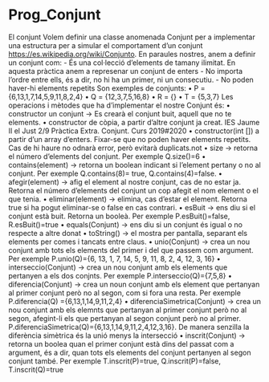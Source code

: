 # Prog_Conjunt
El conjunt
Volem definir una classe anomenada Conjunt per a implementar una estructura per a simular el
comportament d’un conjunt https://es.wikipedia.org/wiki/Conjunto.
En paraules nostres, anem a definir un conjunt com: - És una col·lecció d’elements de tamany ilimitat.
En aquesta pràctica anem a represenar un conjunt de enters - No importa l’ordre entre ells, és a dir, no
hi ha un primer, ni un consecutiu. - No poden haver-hi elements repetits
Son exemples de conjunts:
• P = {6,13,1,7,14,5,9,11,8,2,4}
• Q = {12,3,7,5,16,8}
• R = {}
• T = {5,3,7}
Les operacions i mètodes que ha d’implementar el nostre Conjunt és:
• constructor un conjunt → Es crearà el conjunt buit, aquell que no te elements.
• constructor de còpia, a partir d’altre conjunt ja creat.
IES Jaume II el Just 2/9
Pràctica Extra. Conjunt. Curs 2019#2020
• constructor(int []) a partir d’un array d’enters. Fixar-se que no poden haver elements
repetits. Cas de hi haure no odnarà error, però evitarà duplicats.not
• size → retorna el número d’elements del conjunt. Per exemple Q.size()=6
• contains(element) → retorna un boolean indicant si l’element pertany o no al conjunt. Per
exemple Q.contains(8)= true, Q.contains(4)=false.
• afegir(element) → afig el element al nostre conjunt, cas de no estar ja. Retorna el número
d’elements del conjunt un cop afegit el nom element o el que tenia.
• eliminar(element) → elimina, cas d’estar el element. Retorna true si ha pogut eliminar-se o
false en cas contrari.
• esBuit → ens diu si el conjunt està buit. Retorna un booleà. Per exemple P.esBuit()=false,
R.esBuit()=true
• equals(Conjunt) → ens diu si un conjunt és igual o no respecte a altre donat
• toString() → el mostra per pantalla, separant els elements per comes i tancats entre claus.
• unio(Conjunt) → crea un nou conjunt amb tots els elements del primer i del que passem com
argument. Per exemple P.unio(Q)={6, 13, 1, 7, 14, 5, 9, 11, 8, 2, 4, 12, 3,
16}
• interseccio(Conjunt) → crea un nou conjunt amb els elements que pertanyen a els dos
conjnts. Per exemple P.interseccio(Q)={7,5,8}
• diferencia(Conjunt) → crea un noun conjunt amb els element que pertanyan al primer conjunt però no al segon, com si fora una resta. Per exemple P.diferencia(Q)
={6,13,1,14,9,11,2,4}
• diferenciaSimetrica(Conjunt) → crea un nou conjunt amb els elemnts que pertanyan al
primer conjunt però no al segon, afegint-li els que pertanyan al segon conjunt però no al primer.
P.diferenciaSimetrica(Q)={6,13,1,14,9,11,2,4,12,3,16}. De manera senzilla la
diferència simètrica és la unió menys la intersecció
• inscrit(Conjunt) → retorna un boolea quan el primer conjunt està dins del passat com a
argument, és a dir, quan tots els elements del conjunt pertanyen al segon conjunt també. Per
exemple T.inscrit(P)=true, Q.inscrit(P)=false, T.inscrit(Q)=true
